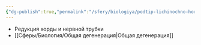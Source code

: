 ```yaml
---
{"dg-publish":true,"permalink":"/sfery/biologiya/podtip-lichinochno-hordovye-obolochniki/","tags":["Зоология"]}
---
```


- Редукция хорды и нервной трубки 
- [[Сферы/Биология/Общая дегенерация\|Общая дегенерация]]